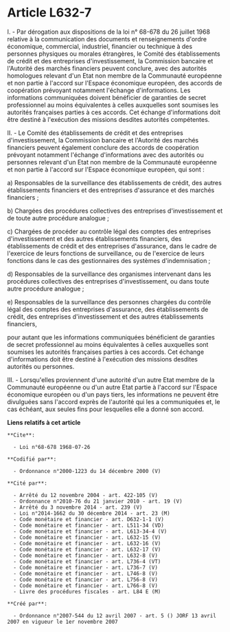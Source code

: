 # Article L632-7

I. - Par dérogation aux dispositions de la loi n° 68-678 du 26 juillet 1968 relative à la communication des documents et
renseignements d'ordre économique, commercial, industriel, financier ou technique à des personnes physiques ou morales
étrangères, le Comité des établissements de crédit et des entreprises d'investissement, la Commission bancaire et l'Autorité
des marchés financiers peuvent conclure, avec des autorités homologues relevant d'un Etat non membre de la Communauté
européenne et non partie à l'accord sur l'Espace économique européen, des accords de coopération prévoyant notamment
l'échange d'informations. Les informations communiquées doivent bénéficier de garanties de secret professionnel au moins
équivalentes à celles auxquelles sont soumises les autorités françaises parties à ces accords. Cet échange d'informations
doit être destiné à l'exécution des missions desdites autorités compétentes.

II. - Le Comité des établissements de crédit et des entreprises d'investissement, la Commission bancaire et l'Autorité des
marchés financiers peuvent également conclure des accords de coopération prévoyant notamment l'échange d'informations avec
des autorités ou personnes relevant d'un Etat non membre de la Communauté européenne et non partie à l'accord sur l'Espace
économique européen, qui sont :

a) Responsables de la surveillance des établissements de crédit, des autres établissements financiers et des entreprises
d'assurance et des marchés financiers ;

b) Chargées des procédures collectives des entreprises d'investissement et de toute autre procédure analogue ;

c) Chargées de procéder au contrôle légal des comptes des entreprises d'investissement et des autres établissements
financiers, des établissements de crédit et des entreprises d'assurance, dans le cadre de l'exercice de leurs fonctions de
surveillance, ou de l'exercice de leurs fonctions dans le cas des gestionnaires des systèmes d'indemnisation ;

d) Responsables de la surveillance des organismes intervenant dans les procédures collectives des entreprises
d'investissement, ou dans toute autre procédure analogue ;

e) Responsables de la surveillance des personnes chargées du contrôle légal des comptes des entreprises d'assurance, des
établissements de crédit, des entreprises d'investissement et des autres établissements financiers,

pour autant que les informations communiquées bénéficient de garanties de secret professionnel au moins équivalentes à celles
auxquelles sont soumises les autorités françaises parties à ces accords. Cet échange d'informations doit être destiné à
l'exécution des missions desdites autorités ou personnes.

III. - Lorsqu'elles proviennent d'une autorité d'un autre Etat membre de la Communauté européenne ou d'un autre Etat partie à
l'accord sur l'Espace économique européen ou d'un pays tiers, les informations ne peuvent être divulguées sans l'accord
exprès de l'autorité qui les a communiquées et, le cas échéant, aux seules fins pour lesquelles elle a donné son accord.

**Liens relatifs à cet article**

	**Cite**:

	  - Loi n°68-678 1968-07-26

	**Codifié par**:

	  - Ordonnance n°2000-1223 du 14 décembre 2000 (V)

	**Cité par**:

	  - Arrêté du 12 novembre 2004 - art. 422-105 (V)
	  - Ordonnance n°2010-76 du 21 janvier 2010 - art. 19 (V)
	  - Arrêté du 3 novembre 2014 - art. 239 (V)
	  - Loi n°2014-1662 du 30 décembre 2014 - art. 23 (M)
	  - Code monétaire et financier - art. D632-1-1 (V)
	  - Code monétaire et financier - art. L511-34 (VD)
	  - Code monétaire et financier - art. L613-34-4 (V)
	  - Code monétaire et financier - art. L632-15 (V)
	  - Code monétaire et financier - art. L632-16 (V)
	  - Code monétaire et financier - art. L632-17 (V)
	  - Code monétaire et financier - art. L632-8 (V)
	  - Code monétaire et financier - art. L736-4 (VT)
	  - Code monétaire et financier - art. L736-7 (V)
	  - Code monétaire et financier - art. L746-8 (V)
	  - Code monétaire et financier - art. L756-8 (V)
	  - Code monétaire et financier - art. L766-8 (V)
	  - Livre des procédures fiscales - art. L84 E (M)

	**Créé par**:

	  - Ordonnance n°2007-544 du 12 avril 2007 - art. 5 () JORF 13 avril 2007 en vigueur le 1er novembre 2007

